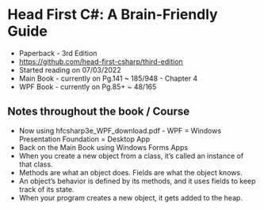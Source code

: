 # Head First C#: A Brain-Friendly Guide

- Paperback - 3rd Edition
- https://github.com/head-first-csharp/third-edition
- Started reading on 07/03/2022
- Main Book - currently on Pg.141 ~ 185/948 - Chapter 4
- WPF Book  - currently on Pg.85+ ~ 48/165

## Notes throughout the book / Course

 - Now using hfcsharp3e_WPF_download.pdf - WPF = Windows Presentation Foundation = Desktop App
 - Back on the Main Book using Windows Forms Apps
 - When you create a new object from a class, it’s called an instance of that class.
 - Methods are what an object does. Fields are what the object knows.
 - An object’s behavior is defined by its methods, and it uses fields to keep track of its state.
 - When your program creates a new object, it gets added to the heap.
